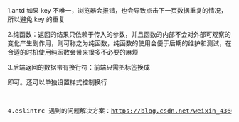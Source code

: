 1.antd 如果 key 不唯一，浏览器会报错，也会导致点击下一页数据重复的情况，所以避免 key 的重复

2.纯函数：返回的结果只依赖于传入的参数，并且函数的内部不会对外部可观察的变化产生副作用，则可称之为纯函数，纯函数的使用会便于后期的维护和测试，在合适的时机使用纯函数会带来很多不必要的麻烦

3.后端返回的数据带有换行符：前端只需把标签换成<pre/>即可。还可以单独设置样式控制换行

4.eslintrc 遇到的问题解决方案：https://blog.csdn.net/weixin_43664308/article/details/94728573
